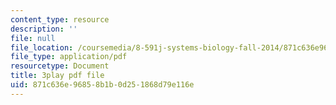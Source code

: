 ```yaml
---
content_type: resource
description: ''
file: null
file_location: /coursemedia/8-591j-systems-biology-fall-2014/871c636e96858b1b0d251868d79e116e_hfq1T9windg.pdf
file_type: application/pdf
resourcetype: Document
title: 3play pdf file
uid: 871c636e-9685-8b1b-0d25-1868d79e116e
---
```

